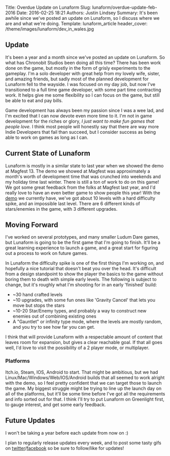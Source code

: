Title: Overdue Update on Lunaform
Slug: lunaform/overdue-update-feb-2016
Date: 2016-02-25 18:21
Authors: Justin Lindsey
Summary: It's been awhile since we've posted an update on Lunaform, so I discuss where we are and what we're doing.
Template: lunaform_article
header_cover: /theme/images/lunaform/dev_in_wales.jpg

## Update

It's been a year and a month since we've posted an update on Lunaform. So what has Chronobit Studios been doing all this time? There has been work done on the game, but mostly in the form of grisly experiments to the gameplay. I'm a solo developer with great help from my lovely wife, sister, and amazing friends, but sadly most of the planned development for Lunaform fell to the wayside. I was focused on my day job, but now I've transitioned to a full time game developer, with some part time contracting work. It helps give me some flexibility so I can focus on the game, but still be able to eat and pay bills.

Game development has always been my passion since I was a wee lad, and I'm excited that I can now devote even more time to it. I'm not in game development for the riches or glory, *I just want to make fun games that people love.* I think most people will honestly say that there are way more Indie Developers that fail than succeed, but I consider success as being able to work on games as long as I can. 

## Current State of Lunaform

Lunaform is mostly in a similar state to last year when we showed the demo at Magfest 13. The demo we showed at Magfest was approximately a month's worth of development time that was crunched into weekends and my holiday time last winter. There is still a ton of work to do on this game! We got some great feedback from the folks at Magfest last year, and I'd really love to have an even better game to show people this year! With the [demo](/lunaform/play) we currently have, we've got about 10 levels with a hard difficulty spike, and an impossible last level. There are 6 different kinds of stars/enemies in the game, with 3 different upgrades. 

## Moving Forward

I've worked on several prototypes, and many smaller Ludum Dare games, but Lunaform is going to be the first game that I'm going to finish. It'll be a great learning experience to launch a game, and a great start for figuring out a process to work on future games. 

In Lunaform the difficulty spike is one of the first things I'm working on, and hopefully a nice tutorial that doesn't beat you over the head. It's difficult from a design standpoint to show the player the basics to the game without boring them to death with simple early levels. The following is subject to change, but it's roughly what I'm shooting for in an early 'finished' build:

* ~30 hand crafted levels
* ~10 upgrades, with some fun ones like 'Gravity Cancel' that lets you move but stops the stars
* ~10-20 Star/Enemy types, and probably a way to construct new enemies out of combining existing ones
* A "Gauntlet" or infinity type mode, where the levels are mostly random, and you try to see how far you can get. 

I think that will provide Lunaform with a respectable amount of content that leaves room for expansion, but gives a clear reachable goal. If that all goes well, I'd love to visit the possibility of a 2 player mode, or multiplayer.

### Platforms

Itch.io, Steam, IOS, Android to start. That might be ambitious, but we had Linux/Mac/Windows/Web/IOS/Android builds that all seemed to work alright with the demo, so I feel pretty confident that we can target those to launch the game. My biggest struggle might be trying to line up the launch day on all of the platforms, but it'll be some time before I've got all the requirements and info sorted out for that. I think I'll try to put Lunaform on Greenlight first, to gauge interest, and get some early feedback.

## Future Updates

I won't be taking a year before each update from now on :) 

I plan to regularly release updates every week, and to post some tasty gifs on [twitter](https://twitter.com/lunaformgame)/[facebook](https://www.facebook.com/LunaformGame/) so be sure to follow/like for updates!

